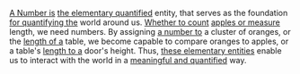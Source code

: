 
[A Number is](1/1/2/3/1/.Number) [the elementary quantified](1/1/2/3/1/.Number) entity, that serves as the foundation [for quantifying the](1/2/1/2/3/1/3/.Measurement) world around us. [Whether to count](1/2/1/3/1/3/3/2/3/.Count) [apples or measure](1/2/1/2/3/1/3/.Measurement) length, we need numbers. By assigning [a number to](1/1/2/3/1/.Number) a cluster of oranges, or the [length of a](1/2/1/3/1/2/1/1/.Length) table, we become capable to compare oranges to apples, or a table's [length to a](1/2/1/3/1/2/1/1/.Length) door's height. Thus, [these elementary entities](1/1/2/3/1/.Number) enable us to interact with the world in a [meaningful and quantified](2/3/1/2/3/_Qualitative-Quantitative) way.


